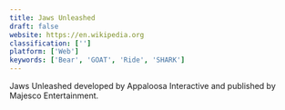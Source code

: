 ```yaml
---
title: Jaws Unleashed
draft: false 
website: https://en.wikipedia.org
classification: ['']
platform: ['Web']
keywords: ['Bear', 'GOAT', 'Ride', 'SHARK']
---
```

Jaws Unleashed developed by Appaloosa Interactive and published by Majesco Entertainment.